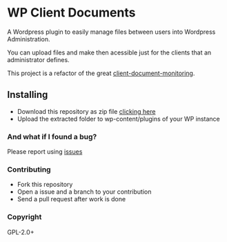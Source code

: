 # WP Client Documents

A Wordpress plugin to easily manage files between users into Wordpress Administration.

You can upload files and make then acessible just for the clients that an administrator defines.

This project is a refactor of the great [client-document-monitoring](http://https://github.com/hiteshjoshi/client-document-monitoring).


## Installing

* Download this repository as zip file [clicking here](https://github.com/jnettome/wp-client-documents/archive/master.zip)
* Upload the extracted folder to wp-content/plugins of your WP instance


### And what if I found a bug?

Please report using [issues](https://github.com/jnettome/wp-client-documents/issues)

### Contributing

* Fork this repository
* Open a issue and a branch to your contribution
* Send a pull request after work is done

### Copyright

GPL-2.0+